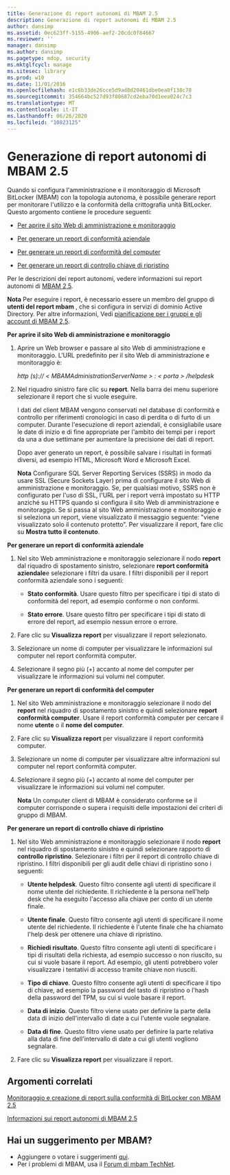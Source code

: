 ```yaml
---
title: Generazione di report autonomi di MBAM 2.5
description: Generazione di report autonomi di MBAM 2.5
author: dansimp
ms.assetid: 0ec623ff-5155-4906-aef2-20cdc0f84667
ms.reviewer: ''
manager: dansimp
ms.author: dansimp
ms.pagetype: mdop, security
ms.mktglfcycl: manage
ms.sitesec: library
ms.prod: w10
ms.date: 11/01/2016
ms.openlocfilehash: e1c6b33de26cce5d9ad8d20461dbe0ea0f138c78
ms.sourcegitcommit: 354664bc527d93f80687cd2eba70d1eea024c7c3
ms.translationtype: MT
ms.contentlocale: it-IT
ms.lasthandoff: 06/26/2020
ms.locfileid: "10823125"
---
```

# Generazione di report autonomi di MBAM 2.5


Quando si configura l'amministrazione e il monitoraggio di Microsoft BitLocker (MBAM) con la topologia autonoma, è possibile generare report per monitorare l'utilizzo e la conformità della crittografia unità BitLocker. Questo argomento contiene le procedure seguenti:

-   [Per aprire il sito Web di amministrazione e monitoraggio](#bkmk-openadmin)

-   [Per generare un report di conformità aziendale](#bkmk-enterprise)

-   [Per generare un report di conformità del computer](#bkmk-computercomp)

-   [Per generare un report di controllo chiave di ripristino](#bkmk-recoverykey)

Per le descrizioni dei report autonomi, vedere informazioni sui report autonomi di [MBAM 2,5](understanding-mbam-25-stand-alone-reports.md).

**Nota**  Per eseguire i report, è necessario essere un membro del gruppo di **utenti del report mbam** , che si configura in servizi di dominio Active Directory. Per altre informazioni, Vedi [pianificazione per i gruppi e gli account di MBAM 2,5](planning-for-mbam-25-groups-and-accounts.md).

 

<a href="" id="bkmk-openadmin"></a>**Per aprire il sito Web di amministrazione e monitoraggio**

1.  Aprire un Web browser e passare al sito Web di amministrazione e monitoraggio. L'URL predefinito per il sito Web di amministrazione e monitoraggio è:

    *http (s):// &lt; MBAMAdministrationServerName &gt; : &lt; porta &gt; /helpdesk*

2.  Nel riquadro sinistro fare clic su **report**. Nella barra dei menu superiore selezionare il report che si vuole eseguire.

    I dati del client MBAM vengono conservati nel database di conformità e controllo per riferimenti cronologici in caso di perdita o di furto di un computer. Durante l'esecuzione di report aziendali, è consigliabile usare le date di inizio e di fine appropriate per l'ambito dei tempi per i report da una a due settimane per aumentare la precisione dei dati di report.

    Dopo aver generato un report, è possibile salvare i risultati in formati diversi, ad esempio HTML, Microsoft Word e Microsoft Excel.

    **Nota**  Configurare SQL Server Reporting Services (SSRS) in modo da usare SSL (Secure Sockets Layer) prima di configurare il sito Web di amministrazione e monitoraggio. Se, per qualsiasi motivo, SSRS non è configurato per l'uso di SSL, l'URL per i report verrà impostato su HTTP anziché su HTTPS quando si configura il sito Web di amministrazione e monitoraggio. Se si passa al sito Web amministrazione e monitoraggio e si seleziona un report, viene visualizzato il messaggio seguente: "viene visualizzato solo il contenuto protetto". Per visualizzare il report, fare clic su **Mostra tutto il contenuto**.

     

<a href="" id="bkmk-enterprise"></a>**Per generare un report di conformità aziendale**

1.  Nel sito Web amministrazione e monitoraggio selezionare il nodo **report** dal riquadro di spostamento sinistro, selezionare **report conformità aziendale**e selezionare i filtri da usare. I filtri disponibili per il report conformità aziendale sono i seguenti:

    -   **Stato conformità**. Usare questo filtro per specificare i tipi di stato di conformità del report, ad esempio conforme o non conformi.

    -   **Stato errore**. Usare questo filtro per specificare i tipi di stato di errore del report, ad esempio nessun errore o errore.

2.  Fare clic su **Visualizza report** per visualizzare il report selezionato.

3.  Selezionare un nome di computer per visualizzare le informazioni sul computer nel report conformità computer.

4.  Selezionare il segno più (+) accanto al nome del computer per visualizzare le informazioni sui volumi nel computer.

<a href="" id="bkmk-computercomp"></a>**Per generare un report di conformità del computer**

1.  Nel sito Web amministrazione e monitoraggio selezionare il nodo del **report** nel riquadro di spostamento sinistro e quindi selezionare **report conformità computer**. Usare il report conformità computer per cercare il nome **utente** o il **nome del computer**.

2.  Fare clic su **Visualizza report** per visualizzare il report conformità computer.

3.  Selezionare un nome di computer per visualizzare altre informazioni sul computer nel report conformità computer.

4.  Selezionare il segno più (+) accanto al nome del computer per visualizzare le informazioni sui volumi nel computer.

    **Nota**  Un computer client di MBAM è considerato conforme se il computer corrisponde o supera i requisiti delle impostazioni dei criteri di gruppo di MBAM.

<a href="" id="bkmk-recoverykey"></a>**Per generare un report di controllo chiave di ripristino**

1.  Nel sito Web amministrazione e monitoraggio selezionare il nodo **report** nel riquadro di spostamento sinistro e quindi selezionare rapporto di **controllo ripristino**. Selezionare i filtri per il report di controllo chiave di ripristino. I filtri disponibili per gli audit delle chiavi di ripristino sono i seguenti:

    -   **Utente helpdesk**. Questo filtro consente agli utenti di specificare il nome utente del richiedente. Il richiedente è la persona nell'help desk che ha eseguito l'accesso alla chiave per conto di un utente finale.

    -   **Utente finale**. Questo filtro consente agli utenti di specificare il nome utente del richiedente. Il richiedente è l'utente finale che ha chiamato l'help desk per ottenere una chiave di ripristino.

    -   **Richiedi risultato**. Questo filtro consente agli utenti di specificare i tipi di risultati della richiesta, ad esempio successo o non riuscito, su cui si vuole basare il report. Ad esempio, gli utenti potrebbero voler visualizzare i tentativi di accesso tramite chiave non riusciti.

    -   **Tipo di chiave**. Questo filtro consente agli utenti di specificare il tipo di chiave, ad esempio la password del tasto di ripristino o l'hash della password del TPM, su cui si vuole basare il report.

    -   **Data di inizio**. Questo filtro viene usato per definire la parte della data di inizio dell'intervallo di date a cui l'utente vuole segnalare.

    -   **Data di fine**. Questo filtro viene usato per definire la parte relativa alla data di fine dell'intervallo di date a cui gli utenti vogliono segnalare.

2.  Fare clic su **Visualizza report** per visualizzare il report.



## Argomenti correlati


[Monitoraggio e creazione di report sulla conformità di BitLocker con MBAM 2.5](monitoring-and-reporting-bitlocker-compliance-with-mbam-25.md)

[Informazioni sui report autonomi di MBAM 2.5](understanding-mbam-25-stand-alone-reports.md)

 

## Hai un suggerimento per MBAM?
- Aggiungere o votare i suggerimenti [qui](http://mbam.uservoice.com/forums/268571-microsoft-bitlocker-administration-and-monitoring). 
- Per i problemi di MBAM, usa il [Forum di mbam TechNet](https://social.technet.microsoft.com/Forums/home?forum=mdopmbam). 





